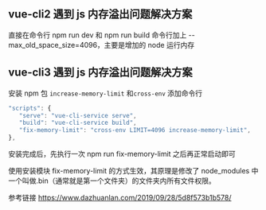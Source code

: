 ## vue-cli2 遇到 js 内存溢出问题解决方案

直接在命令行 npm run dev 和 npm run build 命令行加上 --max_old_space_size=4096，主要是增加的 node 运行内存

## vue-cli3 遇到 js 内存溢出问题解决方案

安装 npm 包 `increase-memory-limit` 和`cross-env`
添加命令行

```js
"scripts": {
   "serve": "vue-cli-service serve",
   "build": "vue-cli-service build",
   "fix-memory-limit": "cross-env LIMIT=4096 increase-memory-limit",
},
```

安装完成后，先执行一次 npm run fix-memory-limit
之后再正常启动即可

使用安装模块 fix-memory-limit 的方式生效，其原理是修改了 node_modules 中一个叫做.bin（通常就是第一个文件夹）的文件夹内所有文件权限。

参考链接 https://www.dazhuanlan.com/2019/09/28/5d8f573b1b578/
